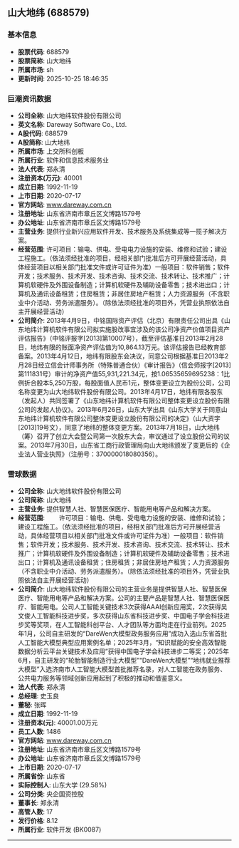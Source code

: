 ## 山大地纬 (688579)

### 基本信息

- **股票代码**: 688579
- **股票简称**: 山大地纬
- **所属市场**: sh
- **更新时间**: 2025-10-25 18:46:35

### 巨潮资讯数据

- **公司全称**: 山大地纬软件股份有限公司
- **英文名称**: Dareway Software Co., Ltd.
- **A股代码**: 688579
- **A股简称**: 山大地纬
- **所属市场**: 上交所科创板
- **所属行业**: 软件和信息技术服务业
- **法人代表**: 郑永清
- **注册资本(万元)**: 40001
- **成立日期**: 1992-11-19
- **上市日期**: 2020-07-17
- **官方网站**: www.dareway.com.cn
- **注册地址**: 山东省济南市章丘区文博路1579号
- **办公地址**: 山东省济南市章丘区文博路1579号
- **主营业务**: 提供行业新兴应用软件开发、技术服务及系统集成等一揽子解决方案。
- **经营范围**: 许可项目：输电、供电、受电电力设施的安装、维修和试验；建设工程施工。（依法须经批准的项目，经相关部门批准后方可开展经营活动，具体经营项目以相关部门批准文件或许可证件为准）一般项目：软件销售；软件开发；技术服务、技术开发、技术咨询、技术交流、技术转让、技术推广；计算机软硬件及外围设备制造；计算机软硬件及辅助设备零售；技术进出口；计算机及通讯设备租赁；住房租赁；非居住房地产租赁；人力资源服务（不含职业中介活动、劳务派遣服务）。（除依法须经批准的项目外，凭营业执照依法自主开展经营活动）
- **公司简介**: 2013年4月9日，中铭国际资产评估（北京）有限责任公司出具《山东地纬计算机软件有限公司拟实施股改事宜涉及的该公司净资产价值项目资产评估报告》（中铭评报字[2013]第10007号），截至评估基准日2013年2月28日，地纬有限的账面净资产评估值为10,864.13万元。该评估报告已经教育部备案。2013年4月12日，地纬有限股东会决议，同意公司根据基准日2013年2月28日经立信会计师事务所（特殊普通合伙）《审计报告》（信会师报字[2013]第111831号）审计的净资产值55,931,221.34元，按1.06535659695238：1比例折合股本5,250万股，每股面值人民币1元，整体变更设立为股份公司，公司名称变更为山大地纬软件股份有限公司。2013年4月17日，地纬有限各股东（发起人）共同签署了《山东地纬计算机软件有限公司整体变更设立股份有限公司的发起人协议》。2013年6月26日，山东大学出具《山东大学关于同意山东地纬计算机软件有限公司整体变更设立股份有限公司的决定》（山大资字[2013]19号文），同意了地纬的整体变更方案。2013年7月18日，山大地纬（筹）召开了创立大会暨公司第一次股东大会，审议通过了设立股份公司的议案。2013年7月30日，山东省工商行政管理局向山大地纬颁发了变更后的《企业法人营业执照》（注册号：370000018080356）。

### 雪球数据

- **公司全称**: 山大地纬软件股份有限公司
- **公司简称**: 山大地纬
- **主营业务**: 提供智慧人社、智慧医保医疗、智能用电等产品和解决方案。
- **经营范围**: 　　许可项目：输电、供电、受电电力设施的安装、维修和试验；建设工程施工。（依法须经批准的项目，经相关部门批准后方可开展经营活动，具体经营项目以相关部门批准文件或许可证件为准）一般项目：软件销售；软件开发；技术服务、技术开发、技术咨询、技术交流、技术转让、技术推广；计算机软硬件及外围设备制造；计算机软硬件及辅助设备零售；技术进出口；计算机及通讯设备租赁；住房租赁；非居住房地产租赁；人力资源服务（不含职业中介活动、劳务派遣服务）。（除依法须经批准的项目外，凭营业执照依法自主开展经营活动）
- **公司简介**: 山大地纬软件股份有限公司的主营业务是提供智慧人社、智慧医保医疗、智能用电等产品和解决方案。公司的主要产品是智慧人社、智慧医保医疗、智能用电。公司人工智能关键技术3次获得AAAI创新应用奖，2次获得吴文俊人工智能科技进步奖，多次获得山东省科技进步奖、中国电子学会科技进步奖等奖项，在人工智能科创平台、人才团队等方面均走在行业前列。2025年1月，公司自主研发的“DareWen大模型政务服务应用”成功入选山东省首批人工智能大模型典型应用案例名单；2025年3月，“知识赋能的安全高效智能数据分析云平台关键技术及应用”获得中国电子学会科技进步二等奖；2025年6月，自主研发的“轮胎智能制造行业大模型”“DareWen大模型”“地纬就业推荐大模型”入选济南市人工智能大模型首批推荐名录，对人工智能在政务服务、公共电力服务等领域创新应用起到了积极的推动和借鉴意义。
- **法人代表**: 郑永清
- **总经理**: 史玉良
- **董秘**: 张晖
- **成立日期**: 1992-11-19
- **注册资本(元)**: 40001.00万元
- **员工人数**: 1486
- **官方网站**: www.dareway.com.cn
- **注册地址**: 山东省济南市章丘区文博路1579号
- **办公地址**: 山东省济南市章丘区文博路1579号
- **上市日期**: 2020-07-17
- **所属省份**: 山东省
- **实际控制人**: 山东大学 (29.58%)
- **公司分类**: 央企国资控股
- **董事长**: 郑永清
- **高管人数**: 17
- **发行价格**: 8.12
- **所属行业**: 软件开发 (BK0087)

---